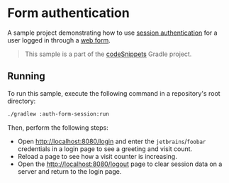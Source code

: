 # Form authentication

A sample project demonstrating how to use [session authentication](https://ktor.io/docs/session-auth.html) for a user logged in through a [web form](https://ktor.io/docs/form.html).
> This sample is a part of the [codeSnippets](../../README.md) Gradle project.

## Running
To run this sample, execute the following command in a repository's root directory:
```bash
./gradlew :auth-form-session:run
```

Then, perform the following steps:
* Open [http://localhost:8080/login](http://localhost:8080/login) and enter the `jetbrains`/`foobar` credentials in a login page to see a greeting and visit count.
* Reload a page to see how a visit counter is increasing.
* Open the [http://localhost:8080/logout](http://localhost:8080/logout) page to clear session data on a server and return to the login page.
